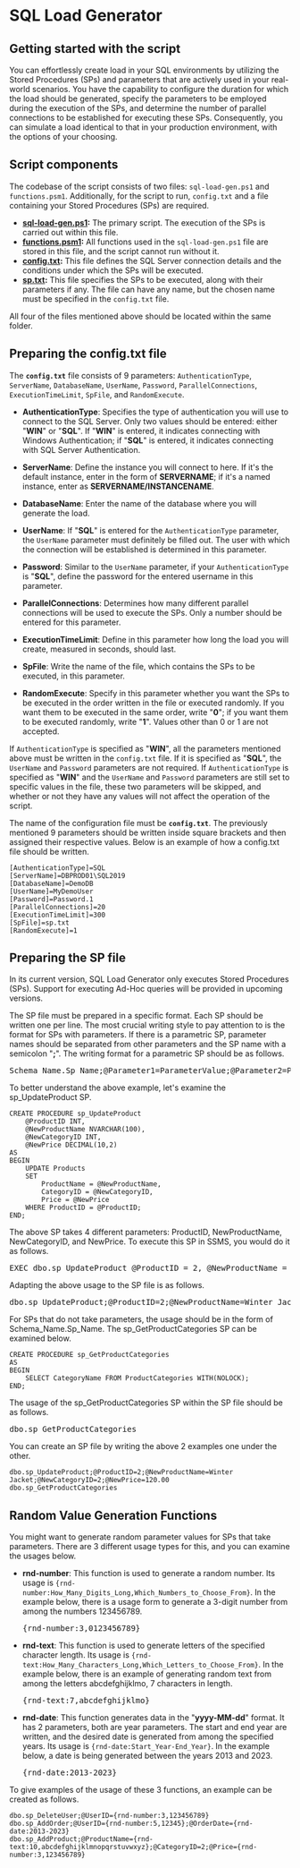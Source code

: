 # SQL Load Generator

## Getting started with the script
You can effortlessly create load in your SQL environments by utilizing the Stored Procedures (SPs) and parameters that are actively used in your real-world scenarios. You have the capability to configure the duration for which the load should be generated, specify the parameters to be employed during the execution of the SPs, and determine the number of parallel connections to be established for executing these SPs. Consequently, you can simulate a load identical to that in your production environment, with the options of your choosing.

## Script components
The codebase of the script consists of two files: `sql-load-gen.ps1` and `functions.psm1`. Additionally, for the script to run, `config.txt` and a file containing your Stored Procedures (SPs) are required.

* **[sql-load-gen.ps1](https://github.com/yigitaktan/SqlLoadGen/blob/main/sql-load-gen.ps1):** The primary script. The execution of the SPs is carried out within this file.
* **[functions.psm1](https://github.com/yigitaktan/SqlLoadGen/blob/main/functions.psm1):** All functions used in the `sql-load-gen.ps1` file are stored in this file, and the script cannot run without it.
* **[config.txt](https://github.com/yigitaktan/SqlLoadGen/blob/main/config.txt):** This file defines the SQL Server connection details and the conditions under which the SPs will be executed.
* **[sp.txt](https://github.com/yigitaktan/SqlLoadGen/blob/main/sp.txt):** This file specifies the SPs to be executed, along with their parameters if any. The file can have any name, but the chosen name must be specified in the `config.txt` file.

All four of the files mentioned above should be located within the same folder.

## Preparing the config.txt file
The **`config.txt`** file consists of 9 parameters: `AuthenticationType`, `ServerName`, `DatabaseName`, `UserName`, `Password`, `ParallelConnections`, `ExecutionTimeLimit`, `SpFile`, and `RandomExecute`.

* **AuthenticationType**: Specifies the type of authentication you will use to connect to the SQL Server. Only two values should be entered: either "**WIN**" or "**SQL**". If "**WIN**" is entered, it indicates connecting with Windows Authentication; if "**SQL**" is entered, it indicates connecting with SQL Server Authentication.
  
* **ServerName**: Define the instance you will connect to here. If it's the default instance, enter in the form of **SERVERNAME**; if it's a named instance, enter as **SERVERNAME/INSTANCENAME**.
  
* **DatabaseName**: Enter the name of the database where you will generate the load.
  
* **UserName**: If "**SQL**" is entered for the `AuthenticationType` parameter, the `UserName` parameter must definitely be filled out. The user with which the connection will be established is determined in this parameter.
  
* **Password**: Similar to the `UserName` parameter, if your `AuthenticationType` is "**SQL**", define the password for the entered username in this parameter.
  
* **ParallelConnections**: Determines how many different parallel connections will be used to execute the SPs. Only a number should be entered for this parameter.
  
* **ExecutionTimeLimit**: Define in this parameter how long the load you will create, measured in seconds, should last.
  
* **SpFile**: Write the name of the file, which contains the SPs to be executed, in this parameter.
  
* **RandomExecute**: Specify in this parameter whether you want the SPs to be executed in the order written in the file or executed randomly. If you want them to be executed in the same order, write "**0**"; if you want them to be executed randomly, write "**1**". Values other than 0 or 1 are not accepted.


If `AuthenticationType` is specified as "**WIN**", all the parameters mentioned above must be written in the `config.txt` file. If it is specified as "**SQL**", the `UserName` and `Password` parameters are not required. If `AuthenticationType` is specified as "**WIN**" and the `UserName` and `Password` parameters are still set to specific values in the file, these two parameters will be skipped, and whether or not they have any values will not affect the operation of the script.


The name of the configuration file must be **`config.txt`**. The previously mentioned 9 parameters should be written inside square brackets and then assigned their respective values. Below is an example of how a config.txt file should be written.

```
[AuthenticationType]=SQL
[ServerName]=DBPROD01\SQL2019
[DatabaseName]=DemoDB
[UserName]=MyDemoUser
[Password]=Password.1
[ParallelConnections]=20
[ExecutionTimeLimit]=300
[SpFile]=sp.txt
[RandomExecute]=1
```

## Preparing the SP file
In its current version, SQL Load Generator only executes Stored Procedures (SPs). Support for executing Ad-Hoc queries will be provided in upcoming versions.

The SP file must be prepared in a specific format. Each SP should be written one per line. The most crucial writing style to pay attention to is the format for SPs with parameters. If there is a parametric SP, parameter names should be separated from other parameters and the SP name with a semicolon "**;**". The writing format for a parametric SP should be as follows.

<pre>Schema_Name.Sp_Name;@Parameter1=ParameterValue;@Parameter2=ParameterValue</pre>

To better understand the above example, let's examine the sp_UpdateProduct SP.

```
CREATE PROCEDURE sp_UpdateProduct
    @ProductID INT,
    @NewProductName NVARCHAR(100),
    @NewCategoryID INT,
    @NewPrice DECIMAL(10,2)
AS
BEGIN  
    UPDATE Products
    SET 
        ProductName = @NewProductName,
        CategoryID = @NewCategoryID,
        Price = @NewPrice
    WHERE ProductID = @ProductID;
END;
```

The above SP takes 4 different parameters: ProductID, NewProductName, NewCategoryID, and NewPrice. To execute this SP in SSMS, you would do it as follows.

<pre>EXEC dbo.sp_UpdateProduct @ProductID = 2, @NewProductName = 'Winter Jacket', @NewCategoryID = 2, @NewPrice = 120.00</pre>

Adapting the above usage to the SP file is as follows.

<pre>dbo.sp_UpdateProduct;@ProductID=2;@NewProductName=Winter Jacket;@NewCategoryID=2;@NewPrice=120.00</pre>

For SPs that do not take parameters, the usage should be in the form of Schema_Name.Sp_Name. The sp_GetProductCategories SP can be examined below.

```
CREATE PROCEDURE sp_GetProductCategories
AS
BEGIN
    SELECT CategoryName FROM ProductCategories WITH(NOLOCK);
END;
```

The usage of the sp_GetProductCategories SP within the SP file should be as follows.

<pre>dbo.sp_GetProductCategories</pre>

You can create an SP file by writing the above 2 examples one under the other.

```
dbo.sp_UpdateProduct;@ProductID=2;@NewProductName=Winter Jacket;@NewCategoryID=2;@NewPrice=120.00
dbo.sp_GetProductCategories
```

## Random Value Generation Functions
You might want to generate random parameter values for SPs that take parameters. There are 3 different usage types for this, and you can examine the usages below.

* **rnd-number**: This function is used to generate a random number. Its usage is `{rnd-number:How_Many_Digits_Long,Which_Numbers_to_Choose_From}`. In the example below, there is a usage form to generate a 3-digit number from among the numbers 123456789.
  <pre>{rnd-number:3,0123456789}</pre>

* **rnd-text**: This function is used to generate letters of the specified character length. Its usage is `{rnd-text:How_Many_Characters_Long,Which_Letters_to_Choose_From}`. In the example below, there is an example of generating random text from among the letters abcdefghijklmo, 7 characters in length.
  <pre>{rnd-text:7,abcdefghijklmo}</pre>

* **rnd-date**: This function generates data in the "**yyyy-MM-dd**" format. It has 2 parameters, both are year parameters. The start and end year are written, and the desired date is generated from among the specified years. Its usage is `{rnd-date:Start_Year-End_Year}`. In the example below, a date is being generated between the years 2013 and 2023.
  <pre>{rnd-date:2013-2023}</pre>

To give examples of the usage of these 3 functions, an example can be created as follows.

```
dbo.sp_DeleteUser;@UserID={rnd-number:3,123456789}
dbo.sp_AddOrder;@UserID={rnd-number:5,12345};@OrderDate={rnd-date:2013-2023}
dbo.sp_AddProduct;@ProductName={rnd-text:10,abcdefghijklmnopqrstuvwxyz};@CategoryID=2;@Price={rnd-number:3,123456789}
```

